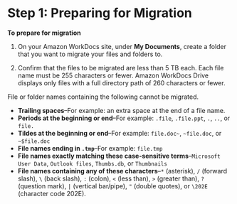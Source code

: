 # Step 1: Preparing for Migration<a name="prepare"></a>

**To prepare for migration**

1. On your Amazon WorkDocs site, under **My Documents**, create a folder that you want to migrate your files and folders to\.

1. Confirm that the files to be migrated are less than 5 TB each\. Each file name must be 255 characters or fewer\. Amazon WorkDocs Drive displays only files with a full directory path of 260 characters or fewer\.

File or folder names containing the following cannot be migrated\.
+ **Trailing spaces**–For example: an extra space at the end of a file name\.
+ **Periods at the beginning or end**–For example: `.file`, `.file.ppt`, `.`, `..`, or `file.`
+ **Tildes at the beginning or end**–For example: `file.doc~`, `~file.doc`, or `~$file.doc`
+ **File names ending in `.tmp`**–For example: `file.tmp`
+ **File names exactly matching these case\-sensitive terms**–`Microsoft User Data`, `Outlook files`, `Thumbs.db`, or `Thumbnails`
+ **File names containing any of these characters**–`*` \(asterisk\), `/` \(forward slash\), `\` \(back slash\), `:` \(colon\), `<` \(less than\), `>` \(greater than\), `?` \(question mark\), `|` \(vertical bar/pipe\), `"` \(double quotes\), or `\202E` \(character code 202E\)\.